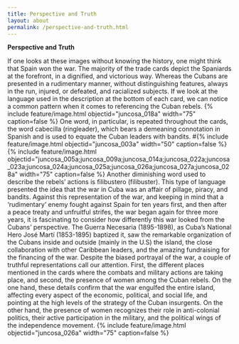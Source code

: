 ```yaml
---
title: Perspective and Truth
layout: about
permalink: /perspective-and-truth.html
---
```

**Perspective and Truth**

If one looks at these images without knowing the history, one might think that Spain won the war. The majority of the trade cards depict the Spaniards at the forefront, in a dignified, and victorious way. Whereas the Cubans are presented in a rudimentary manner, without distinguishing features, always in the run, injured, or defeated, and racialized subjects. If we look at the language used in the description at the bottom of each card, we can notice a common pattern when it comes to referencing the Cuban rebels.
{% include feature/image.html objectid="juncosa_018a" width="75" caption=false %}
One word, in particular, is repeated throughout the cards, the word cabecilla (ringleader), which bears a demeaning connotation in Spanish and is used to equate the Cuban leaders with bandits.
#{% include feature/image.html objectid="juncosa_003a" width="50" caption=false %}
{% include feature/image.html objectid="juncosa_005a;juncosa_009a;juncosa_014a;juncosa_022a;juncosa_023a;juncosa_024a;juncosa_025a;juncosa_026a;juncosa_027a;juncosa_028a" width="75" caption=false %}
Another diminishing word used to describe the rebels’ actions is filibustero (filibuster). This type of language presented the idea that the war in Cuba was an affair of pillage, piracy, and bandits. 
Against this representation of the war, and keeping in mind that a ‘rudimentary’ enemy fought against Spain for ten years first, and then after a peace treaty and unfruitful strifes, the war began again for three more years, it is fascinating to consider how differently this war looked from the Cubans’ perspective. The Guerra Necesaria (1895-1898), as Cuba’s National Hero José Martí (1853-1895) baptized it, saw the remarkable organization of the Cubans inside and outside (mainly in the U.S) the island, the close collaboration with other Caribbean leaders, and the amazing fundraising for the financing of the war. 
Despite the biased portrayal of the war, a couple of truthful representations call our attention. First, the different places mentioned in the cards where the combats and military actions are taking place, and second, the presence of women among the Cuban rebels. On the one hand, these details confirm that the war engulfed the entire island, affecting every aspect of the economic, political, and social life, and pointing at the high levels of the strategy of the Cuban insurgents. On the other hand, the presence of women recognizes their role in anti-colonial politics, their active participation in the military, and the political wings of the independence movement.
{% include feature/image.html objectid="juncosa_026a" width="75" caption=false %}
